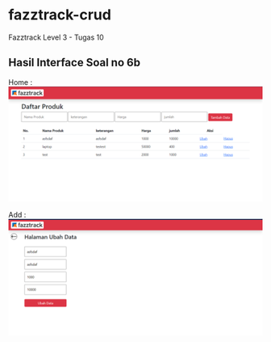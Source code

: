 # fazztrack-crud
Fazztrack Level 3 - Tugas 10

## Hasil Interface Soal no 6b
Home :
![Home Interface](ss1.png "Home")

Add :
![Add Interface](ss2.png "Add")
